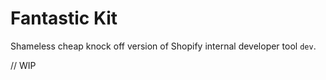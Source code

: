 # Fantastic Kit

Shameless cheap knock off version of Shopify internal developer tool `dev`.

// WIP
